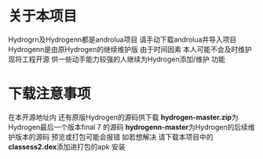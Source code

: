 # 关于本项目
Hydrogrn及Hydrogenn都是androlua项目 请手动下载androlua并导入项目
Hydrogenn是由原Hydrogen的继续维护版 由于时间因素 本人可能不会及时维护 现将工程开源 供一些动手能力较强的人继续为Hydrogen添加/维护 功能

# 下载注意事项
在本开源地址内 还有原版Hydrogen的源码供下载 **hydrogen-master.zip**为Hydrogen最后一个版本final 7 的源码 **hydrogenn-master**为Hydrogen的后续维护版本的源码
预览或打包可能会报错 如若想解决 请下载本项目中的**classess2.dex**添加进打包的apk 安装
